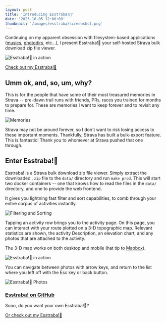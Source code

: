 ```yaml
---
layout: post
title: 'Introducing Esstraba!🎉'
date: '2023-10-05 12:00:00'
thumbnail: '/images/esstraba/screenshot.png'
---
```


Continuing on my apparent obsession with filesystem-based applications ([musics](https://github.com/zsteinkamp/musics), [photodirs](https://github.com/zsteinkamp/photodirs), etc...), I present Esstraba!🎉 your self-hosted Strava bulk download zip file viewer.

![Esstraba!🎉 in action](/images/esstraba/screenshot.png)

[Check out my Esstraba!🎉](https://esstraba.steinkamp.us/)

## Umm ok, and, so, um, why?

This is for the people that have some of their most treasured memories in Strava -- pre-dawn trail runs with friends, PRs, races you trained for months to prepare for. These are memories I want to keep forever and to revisit any time.

![Memories](/images/esstraba/memory.jpg)

Strava may not be around forever, so I don't want to risk losing access to these important moments. Thankfully, Strava has built a bulk-export feature. This is fantastic! Thank you to whomever at Strava pushed that one through.

## Enter Esstraba!🎉

Esstraba! is a Strava bulk download zip file viewer. Simply extract the downloaded `.zip` file to the `data/` directory and run `make prod`. This will start two docker containers -- one that knows how to read the files in the `data/` directory, and one to provide the web frontend.

It gives you lightning fast filter and sort capabilities, to comb through your entire corpus of activities instantly.

![Filtering and Sorting](/images/esstraba/list.png)

Tapping an activity row brings you to the activity page. On this page, you can interact with your route plotted on a 3-D topographic map. Relevant statistics are shown, the activity Description, an elevation chart, and any photos that are attached to the activity.

The 3-D map works on both desktop and mobile (hat tip to [Mapbox](https://mapbox.com/)).

![Esstraba!🎉 in action](/images/esstraba/screenshot.png)

You can navigate between photos with arrow keys, and return to the list where you left off with the Esc key or back button.

![Esstraba!🎉 Photos](/images/esstraba/photo.png)

### [Esstraba! on GitHub](https://github.com/zsteinkamp/esstraba)

Sooo, do you want your own Esstraba!🎉?

[Or check out my Esstraba!🎉](https://esstraba.steinkamp.us/)
